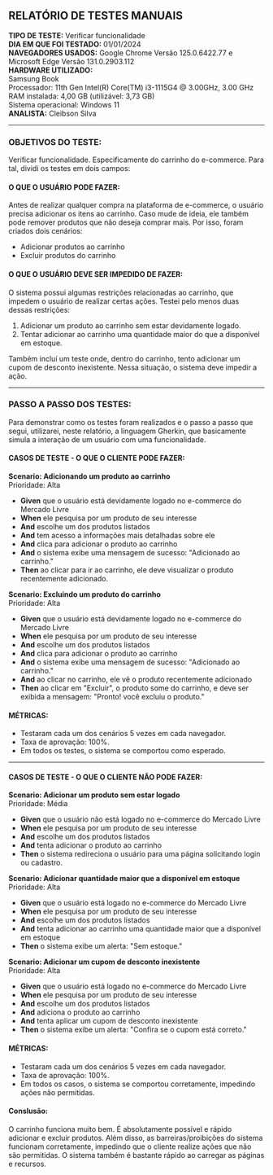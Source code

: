 ## RELATÓRIO DE TESTES MANUAIS

**TIPO DE TESTE:** Verificar funcionalidade  
**DIA EM QUE FOI TESTADO:** 01/01/2024  
**NAVEGADORES USADOS:** Google Chrome Versão 125.0.6422.77 e Microsoft Edge Versão 131.0.2903.112  
**HARDWARE UTILIZADO:**  
Samsung Book  
Processador: 11th Gen Intel(R) Core(TM) i3-1115G4 @ 3.00GHz, 3.00 GHz  
RAM instalada: 4,00 GB (utilizável: 3,73 GB)  
Sistema operacional: Windows 11  
**ANALISTA:** Cleibson Silva  

---

### OBJETIVOS DO TESTE:  
Verificar funcionalidade. 
Especificamente do carrinho do e-commerce. Para tal, dividi os testes em dois campos:  

#### **O QUE O USUÁRIO PODE FAZER:**  
Antes de realizar qualquer compra na plataforma de e-commerce, o usuário precisa adicionar os itens ao carrinho. Caso mude de ideia, ele também pode remover produtos que não deseja comprar mais. 
Por isso, foram criados dois cenários:  

- Adicionar produtos ao carrinho  
- Excluir produtos do carrinho  

#### **O QUE O USUÁRIO DEVE SER IMPEDIDO DE FAZER:**  
O sistema possui algumas restrições relacionadas ao carrinho, que impedem o usuário de realizar certas ações. Testei pelo menos duas dessas restrições:  
1. Adicionar um produto ao carrinho sem estar devidamente logado.  
2. Tentar adicionar ao carrinho uma quantidade maior do que a disponível em estoque.  

Também incluí um teste onde, dentro do carrinho, tento adicionar um cupom de desconto inexistente. Nessa situação, o sistema deve impedir a ação.  

---

### PASSO A PASSO DOS TESTES:  
Para demonstrar como os testes foram realizados e o passo a passo que segui, utilizarei, neste relatório, a linguagem Gherkin, que basicamente simula a interação de um usuário com uma funcionalidade.

#### **CASOS DE TESTE - O QUE O CLIENTE PODE FAZER:**  

**Scenario: Adicionando um produto ao carrinho**  
Prioridade: Alta  

- **Given** que o usuário está devidamente logado no e-commerce do Mercado Livre  
- **When** ele pesquisa por um produto de seu interesse  
- **And** escolhe um dos produtos listados  
- **And** tem acesso a informações mais detalhadas sobre ele  
- **And** clica para adicionar o produto ao carrinho  
- **And** o sistema exibe uma mensagem de sucesso: "Adicionado ao carrinho." 
- **Then** ao clicar para ir ao carrinho, ele deve visualizar o produto recentemente adicionado.  

**Scenario: Excluindo um produto do carrinho**  
Prioridade: Alta  

- **Given** que o usuário está devidamente logado no e-commerce do Mercado Livre  
- **When** ele pesquisa por um produto de seu interesse  
- **And** escolhe um dos produtos listados  
- **And** clica para adicionar o produto ao carrinho  
- **And** o sistema exibe uma mensagem de sucesso: "Adicionado ao carrinho."  
- **And** ao clicar no carrinho, ele vê o produto recentemente adicionado  
- **Then** ao clicar em "Excluir", o produto some do carrinho, e deve ser exibida a mensagem: "Pronto! você excluiu o produto."  

#### **MÉTRICAS:**  
- Testaram cada um dos cenários 5 vezes em cada navegador. 
- Taxa de aprovação: 100%.  
- Em todos os testes, o sistema se comportou como esperado.  

---

#### **CASOS DE TESTE - O QUE O CLIENTE NÃO PODE FAZER:**  

**Scenario: Adicionar um produto sem estar logado**  
Prioridade: Média  

- **Given** que o usuário não está logado no e-commerce do Mercado Livre  
- **When** ele pesquisa por um produto de seu interesse  
- **And** escolhe um dos produtos listados  
- **And** tenta adicionar o produto ao carrinho  
- **Then** o sistema redireciona o usuário para uma página solicitando login ou cadastro.  

**Scenario: Adicionar quantidade maior que a disponível em estoque**  
Prioridade: Alta  

- **Given** que o usuário está logado no e-commerce do Mercado Livre  
- **When** ele pesquisa por um produto de seu interesse  
- **And** escolhe um dos produtos listados  
- **And** tenta adicionar ao carrinho uma quantidade maior que a disponível em estoque  
- **Then** o sistema exibe um alerta: "Sem estoque."

**Scenario: Adicionar um cupom de desconto inexistente**  
Prioridade: Alta  

- **Given** que o usuário está logado no e-commerce do Mercado Livre  
- **When** ele pesquisa por um produto de seu interesse  
- **And** escolhe um dos produtos listados  
- **And** adiciona o produto ao carrinho  
- **And** tenta aplicar um cupom de desconto inexistente  
- **Then** o sistema exibe um alerta: "Confira se o cupom está correto."

#### **MÉTRICAS:**  
- Testaram cada um dos cenários 5 vezes em cada navegador.  
- Taxa de aprovação: 100%.  
- Em todos os casos, o sistema se comportou corretamente, impedindo ações não permitidas.  

#### **Conslusão:** 
O carrinho funciona muito bem. É absolutamente possível e rápido adicionar e excluir produtos. 
Além disso, as barreiras/proibições do sistema funcionam corretamente, impedindo que o cliente 
realize ações que não são permitidas. O sistema também é bastante rápido ao carregar as páginas e recursos.

